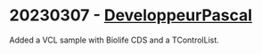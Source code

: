 # 20230307 - [DeveloppeurPascal](https://github.com/DeveloppeurPascal)

Added a VCL sample with Biolife CDS and a TControlList.